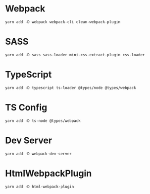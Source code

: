 # Webpack
```
yarn add -D webpack webpack-cli clean-webpack-plugin
```

# SASS
```
yarn add -D sass sass-loader mini-css-extract-plugin css-loader
```

# TypeScript
```
yarn add -D typescript ts-loader @types/node @types/webpack
```

# TS Config
```
yarn add -D ts-node @types/webpack
```

# Dev Server
```
yarn add -D webpack-dev-server
```

# HtmlWebpackPlugin
```
yarn add -D html-webpack-plugin
```